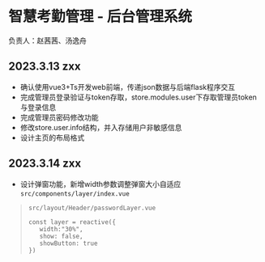 # 智慧考勤管理 - 后台管理系统
 负责人：赵茜茜、汤逸舟
## 2023.3.13 zxx
* 确认使用vue3+Ts开发web前端，传递json数据与后端flask程序交互
* 完成管理员登录验证与token存取，store.modules.user下存取管理员token与登录信息
* 完成管理员密码修改功能
* 修改store.user.info结构，并入存储用户非敏感信息
* 设计主页的布局格式
## 2023.3.14 zxx
* 设计弹窗功能，新增width参数调整弹窗大小自适应`src/components/layer/index.vue`
> `src/layout/Header/passwordLayer.vue` 
> ```  
> const layer = reactive({
>    width:"30%",
>    show: false,
>    showButton: true
> }) 
> ```